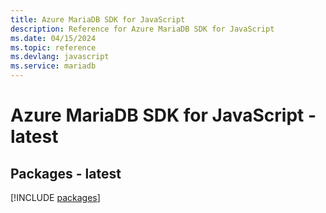 ```yaml
---
title: Azure MariaDB SDK for JavaScript
description: Reference for Azure MariaDB SDK for JavaScript
ms.date: 04/15/2024
ms.topic: reference
ms.devlang: javascript
ms.service: mariadb
---
```

# Azure MariaDB SDK for JavaScript - latest
## Packages - latest
[!INCLUDE [packages](mariadb-index.md)]